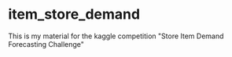 # item_store_demand

This is my material for the kaggle competition "Store Item Demand Forecasting Challenge"
